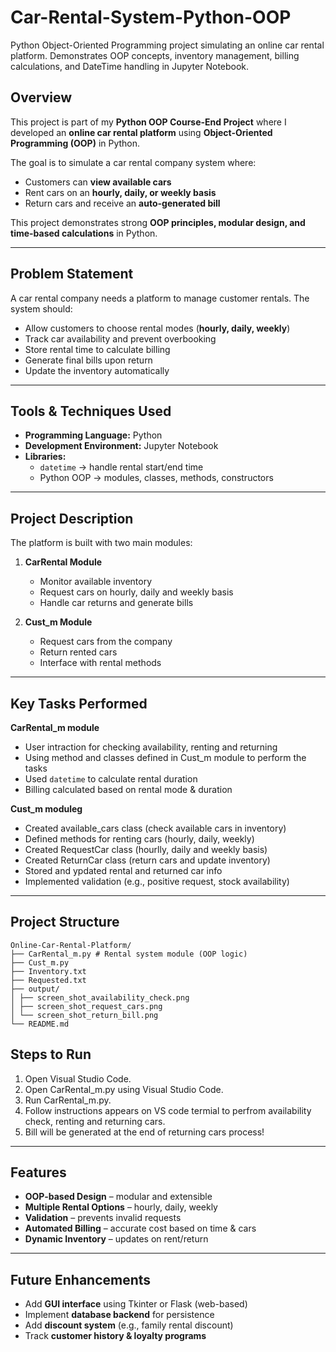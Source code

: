 # Car-Rental-System-Python-OOP
Python Object-Oriented Programming project simulating an online car rental platform. Demonstrates OOP concepts, inventory management, billing calculations, and DateTime handling in Jupyter Notebook.


## Overview
This project is part of my **Python OOP Course-End Project** where I developed an **online car rental platform** using **Object-Oriented Programming (OOP)** in Python.

The goal is to simulate a car rental company system where:  
- Customers can **view available cars**  
- Rent cars on an **hourly, daily, or weekly basis**  
- Return cars and receive an **auto-generated bill**  

This project demonstrates strong **OOP principles, modular design, and time-based calculations** in Python.

---

## Problem Statement
A car rental company needs a platform to manage customer rentals. The system should:  
- Allow customers to choose rental modes (**hourly, daily, weekly**)  
- Track car availability and prevent overbooking  
- Store rental time to calculate billing  
- Generate final bills upon return  
- Update the inventory automatically  

---

## Tools & Techniques Used
- **Programming Language:** Python  
- **Development Environment:** Jupyter Notebook  
- **Libraries:**  
  - `datetime` → handle rental start/end time  
  - Python OOP → modules, classes, methods, constructors  

---

## Project Description 
The platform is built with two main modules:

1. **CarRental Module**  
   - Monitor available inventory
   - Request cars on hourly, daily and weekly basis
   - Handle car returns and generate bills

2. **Cust_m Module**  
   - Request cars from the company  
   - Return rented cars  
   - Interface with rental methods  

---

## Key Tasks Performed 

**CarRental_m module**  
- User intraction for checking availability, renting and returning
- Using method and classes defined in Cust_m module to perform the tasks
- Used `datetime` to calculate rental duration  
- Billing calculated based on rental mode & duration  

**Cust_m moduleg**  
- Created available_cars class (check available cars in inventory)
- Defined methods for renting cars (hourly, daily, weekly)
- Created RequestCar class (hourlly, daily and weekly basis)
- Created ReturnCar class (return cars and update inventory)
- Stored and ypdated rental and returned car info
- Implemented validation (e.g., positive request, stock availability)
 
---

## Project Structure 
```
Online-Car-Rental-Platform/
├── CarRental_m.py # Rental system module (OOP logic)
├── Cust_m.py 
├── Inventory.txt
├── Requested.txt
├── output/
│ ├── screen_shot_availability_check.png
│ ├── screen_shot_request_cars.png
│ └── screen_shot_return_bill.png
└── README.md

```
## Steps to Run
1. Open Visual Studio Code.
2. Open CarRental_m.py using Visual Studio Code.
3. Run CarRental_m.py.
4. Follow instructions appears on VS code termial to perfrom availability check, renting and returning cars.
5. Bill will be generated at the end of returning cars process!

---

## Features
- **OOP-based Design** – modular and extensible  
- **Multiple Rental Options** – hourly, daily, weekly  
- **Validation** – prevents invalid requests  
- **Automated Billing** – accurate cost based on time & cars  
- **Dynamic Inventory** – updates on rent/return  

---

## Future Enhancements
- Add **GUI interface** using Tkinter or Flask (web-based)  
- Implement **database backend** for persistence  
- Add **discount system** (e.g., family rental discount)  
- Track **customer history & loyalty programs**  










